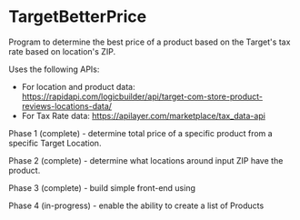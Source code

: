 # TargetBetterPrice
Program to determine the best price of a product based on the Target's tax rate based on location's ZIP.

Uses the following APIs:
  - For location and product data: https://rapidapi.com/logicbuilder/api/target-com-store-product-reviews-locations-data/
  - For Tax Rate data: https://apilayer.com/marketplace/tax_data-api

Phase 1 (complete) - determine total price of a specific product from a specific Target Location.

Phase 2 (complete) - determine what locations around input ZIP have the product.

Phase 3 (complete) - build simple front-end using 

Phase 4 (in-progress) - enable the ability to create a list of Products
